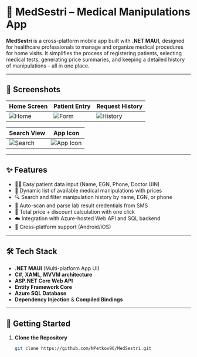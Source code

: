 # 🏥 MedSestri – Medical Manipulations App

**MedSestri** is a cross-platform mobile app built with **.NET MAUI**, designed for healthcare professionals to manage and organize medical procedures for home visits. It simplifies the process of registering patients, selecting medical tests, generating price summaries, and keeping a detailed history of manipulations – all in one place.

---

## 📸 Screenshots

| Home Screen | Patient Entry | Request History |
|-------------|----------------|------------------|
| ![Home](screenshots/splash.jpg) | ![Form](screenshots/form.jpg) | ![History](screenshots/history.jpg) |

| Search View | App Icon |
|-------------|-----------|
| ![Search](screenshots/search.jpg) | ![App Icon](https://github.com/NPetkov96/MedSestri/blob/master/MedSestriManipulations/Resources/Screenshots/app_icon.jpg) |

---

## ✨ Features

- 👩‍⚕️ Easy patient data input (Name, EGN, Phone, Doctor UIN)
- 🧪 Dynamic list of available medical manipulations with prices
- 🔍 Search and filter manipulation history by name, EGN, or phone
- 💬 Auto-scan and parse lab result credentials from SMS
- 📄 Total price + discount calculation with one click
- ☁️ Integration with Azure-hosted Web API and SQL backend
- 📱 Cross-platform support (Android/iOS)

---

## 🛠️ Tech Stack

- **.NET MAUI** (Multi-platform App UI)
- **C#**, **XAML**, **MVVM architecture**
- **ASP.NET Core Web API**
- **Entity Framework Core**
- **Azure SQL Database**
- **Dependency Injection** & **Compiled Bindings**

---

## 🚀 Getting Started

1. **Clone the Repository**
   ```bash
   git clone https://github.com/NPetkov96/MedSestri.git
